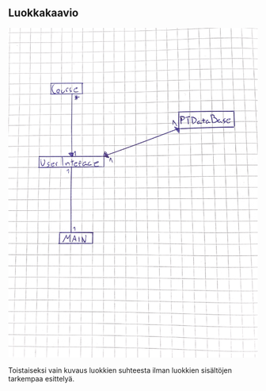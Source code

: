 ## Luokkakaavio

![alt text](https://github.com/TuuPu/ot-harjoitustyo/blob/master/laskarit/dokumentaatio/kuvat/ProductivityLuokkakaavio.PNG)

Toistaiseksi vain kuvaus luokkien suhteesta ilman luokkien sisältöjen tarkempaa esittelyä.
